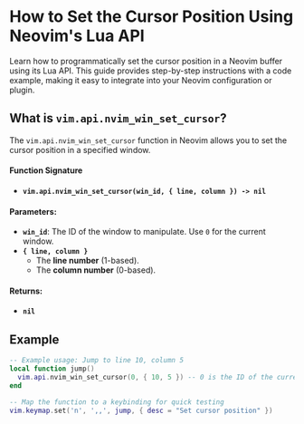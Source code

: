 # How to Set the Cursor Position Using Neovim's Lua API

Learn how to programmatically set the cursor position in a Neovim buffer using its Lua API. This guide provides step-by-step instructions with a code example, making it easy to integrate into your Neovim configuration or plugin.

## What is `vim.api.nvim_win_set_cursor`?

The `vim.api.nvim_win_set_cursor` function in Neovim allows you to set the cursor position in a specified window.

#### Function Signature
- **`vim.api.nvim_win_set_cursor(win_id, { line, column }) -> nil`**

#### Parameters:
- **`win_id`**: The ID of the window to manipulate. Use `0` for the current window.
- **`{ line, column }`**
  - The **line number** (1-based).
  - The **column number** (0-based).

#### Returns:
- **`nil`**

## Example

```lua
-- Example usage: Jump to line 10, column 5
local function jump()
  vim.api.nvim_win_set_cursor(0, { 10, 5 }) -- 0 is the ID of the current window
end

-- Map the function to a keybinding for quick testing
vim.keymap.set('n', ',,', jump, { desc = "Set cursor position" })
```
